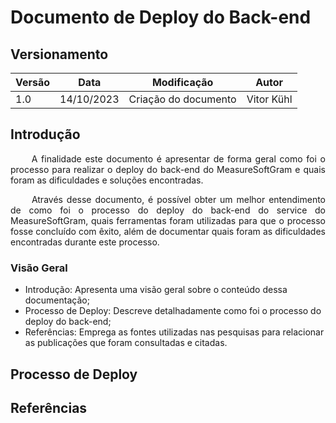 # Documento de Deploy do Back-end

## Versionamento

| Versão | Data | Modificação | Autor |
|--|--|--|--|
|1.0| 14/10/2023 | Criação do documento | Vitor Kühl |

## Introdução

<p align = "justify"> &emsp;&emsp; A finalidade este documento é apresentar de forma geral como foi o processo para realizar o deploy do back-end do MeasureSoftGram e quais foram as dificuldades e soluções encontradas. </p>

<p align = "justify"> &emsp;&emsp; Através desse documento, é possível obter um melhor entendimento de como foi o processo do deploy do back-end do service do MeasureSoftGram, quais ferramentas foram utilizadas para que o processo fosse concluído com êxito, além de documentar quais foram as dificuldades encontradas durante este processo.</p>

### Visão Geral

* Introdução: Apresenta uma visão geral sobre o conteúdo dessa documentação;
* Processo de Deploy: Descreve detalhadamente como foi o processo do deploy do back-end;
* Referências: Emprega as fontes utilizadas nas pesquisas para relacionar as publicações que foram consultadas e citadas.

## Processo de Deploy



## Referências

